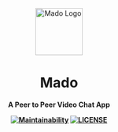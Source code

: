 <div align="center">
  <a href="https://www.madochat.vercel.app/">
    <img
      src="https://user-images.githubusercontent.com/63963181/192941884-397f22ed-451a-4aa4-ab1c-28376069e715.png"
      alt="Mado Logo"
      height="96"
    />
  </a>
  <p>
    <h1>
      Mado
    </h2>
    <b>
      A Peer to Peer Video Chat App 
    </h2>
  </p>
  <p>

[![Maintainability](https://img.shields.io/codeclimate/maintainability/BreadGenie/mado?color=black)](https://codeclimate.com/github/BreadGenie/mado/maintainability)
[![LICENSE](https://img.shields.io/github/license/breadgenie/mado?color=black)](https://github.com/BreadGenie/mado/blob/master/LICENSE)

  </p>
</div>

